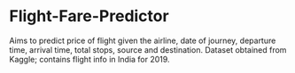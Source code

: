 # Flight-Fare-Predictor
Aims to predict price of flight given the airline, date of journey, departure time, arrival time, total stops, source and destination. Dataset obtained from Kaggle; contains flight info in India for 2019.
